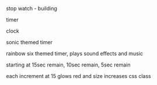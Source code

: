 stop watch - building

timer 

clock

sonic themed timer

rainbow six themed timer, plays sound effects and music

starting at 15sec remain, 10sec remain, 5sec remain

each increment at 15 glows red and size increases css class
